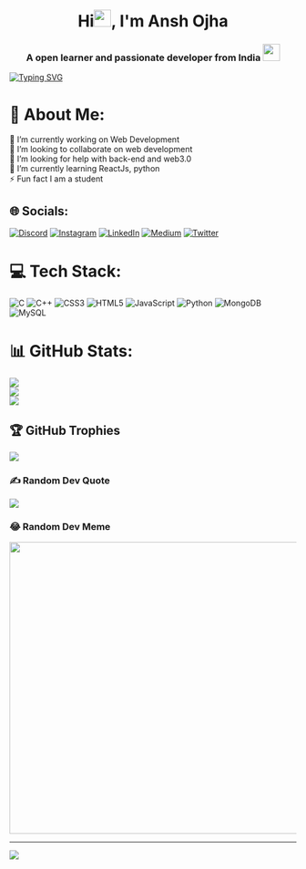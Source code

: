 
 <h1 align="center">Hi<img src="https://media0.giphy.com/media/w1OBpBd7kJqHrJnJ13/giphy.gif?cid=ecf05e47h725kwv0sspzozkw09vmylceczlowrmxd1pljclb&rid=giphy.gif&ct=s" width="30px" height="30px">, I'm Ansh Ojha</h1>
<h3 align="center">A open learner and passionate developer from India  <img src="https://github.com/iamimmanuelraj/iamimmanuelraj/blob/master/Assets/Developer.gif" width="30px" height="30px"></h3>

[![Typing SVG](https://readme-typing-svg.demolab.com?font=Fira+Code&pause=1000&center=true&width=435&lines=Computer+Enthusiast;Front-End+Developer+)](https://git.io/typing-svg)

# 💫 About Me:
🔭 I’m currently working on Web Development<br>👯 I’m looking to collaborate on web development<br>🤝 I’m looking for help with back-end and web3.0<br>🌱 I’m currently learning ReactJs, python <br>⚡ Fun fact I am a student

## 🌐 Socials:
[![Discord](https://img.shields.io/badge/Discord-%237289DA.svg?logo=discord&logoColor=white)](htttps://discord.gg/#2287) [![Instagram](https://img.shields.io/badge/Instagram-%23E4405F.svg?logo=Instagram&logoColor=white)](https://instagram.com/__anshojha__) [![LinkedIn](https://img.shields.io/badge/LinkedIn-%230077B5.svg?logo=linkedin&logoColor=white)](https://linkedin.com/in/ansh-ojha-b13060220) [![Medium](https://img.shields.io/badge/Medium-12100E?logo=medium&logoColor=white)](https://medium.com/@@anshojha24) [![Twitter](https://img.shields.io/badge/Twitter-%231DA1F2.svg?logo=Twitter&logoColor=white)](https://twitter.com/AnshOjha12) 

# 💻 Tech Stack:
![C](https://img.shields.io/badge/c-%2300599C.svg?style=plastic&logo=c&logoColor=white) ![C++](https://img.shields.io/badge/c++-%2300599C.svg?style=plastic&logo=c%2B%2B&logoColor=white) ![CSS3](https://img.shields.io/badge/css3-%231572B6.svg?style=plastic&logo=css3&logoColor=white) ![HTML5](https://img.shields.io/badge/html5-%23E34F26.svg?style=plastic&logo=html5&logoColor=white) ![JavaScript](https://img.shields.io/badge/javascript-%23323330.svg?style=plastic&logo=javascript&logoColor=%23F7DF1E) ![Python](https://img.shields.io/badge/python-3670A0?style=plastic&logo=python&logoColor=ffdd54) ![MongoDB](https://img.shields.io/badge/MongoDB-%234ea94b.svg?style=plastic&logo=mongodb&logoColor=white) ![MySQL](https://img.shields.io/badge/mysql-%2300f.svg?style=plastic&logo=mysql&logoColor=white)

# 📊 GitHub Stats:
![](https://github-readme-stats.vercel.app/api?username=Anshojha&theme=dark&hide_border=false&include_all_commits=true&count_private=false)<br/>
![](https://github-readme-streak-stats.herokuapp.com/?user=Anshojha&theme=dark&hide_border=false)<br/>
![](https://github-readme-stats.vercel.app/api/top-langs/?username=Anshojha&theme=dark&hide_border=false&include_all_commits=true&count_private=false&layout=compact)


## 🏆 GitHub Trophies
![](https://github-profile-trophy.vercel.app/?username=Anshojha&theme=radical&no-frame=false&no-bg=true&margin-w=4)

### ✍️ Random Dev Quote
![](https://quotes-github-readme.vercel.app/api?type=horizontal&theme=radical)

### 😂 Random Dev Meme
<img src="https://random-memer.herokuapp.com/" width="512px"/>



---

[![](https://visitcount.itsvg.in/api?id=Anshojha&icon=0&color=0)](https://visitcount.itsvg.in)


<!-- Proudly created with GPRM ( https://gprm.itsvg.in ) -->
